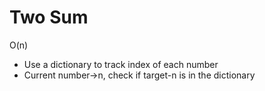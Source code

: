 # Two Sum

O\(n\)

* Use a dictionary to track index of each number
* Current number-&gt;n, check if target-n is in the dictionary

